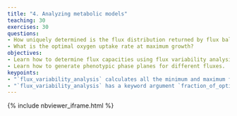 ```yaml
---
title: "4. Analyzing metabolic models"
teaching: 30
exercises: 30
questions:
- How uniquely determined is the flux distribution returned by flux balance analysis?
- What is the optimal oxygen uptake rate at maximum growth?
objectives:
- Learn how to determine flux capacities using flux variability analysis.
- Learn how to generate phenotypic phase planes for different fluxes.
keypoints:
- "`flux_variability_analysis` calculates all the minimum and maximum fluxes that all reactions in a model can attain."
- "`flux_variability_analysis` has a keyword argument `fraction_of_optimum` that allows one to specify a fraction of the model's objective that needs to be achieved."
---
```


{% include nbviewer_iframe.html %}
